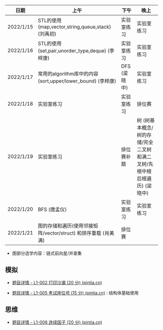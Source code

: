 | 日期      | 上午                                                         | 下午         | 晚上                                                         |
| --------- | ------------------------------------------------------------ | ------------ | ------------------------------------------------------------ |
| 2022/1/15 | STL的使用(map,vector,string,queue,stack) (刘禹初)            | 实验室练习   | 实验室练习                                                   |
| 2022/1/16 | STL的使用 (set,pair,unorder_type,deque) (李梓康)             | 实验室练习   | 实验室练习                                                   |
| 2022/1/17 | 常用的algorithm库中的内容(sort,upper/lower_bound) (李梓康)   | DFS (梁晓中) | 实验室练习                                                   |
| 2022/1/18 | 实验室练习                                                   | 实验室练习   | 排位赛                                                       |
| 2022/1/19 | 实验室练习                                                   | 排位赛补题   | 树   (树基本概念/树的存储/完全二叉树和满二叉树/先根中根后根遍历) (梁晓中) |
| 2022/1/20 | BFS (唐孟仪)                                                 | 实验室练习   | 实验室练习                                                   |
| 2022/1/21 | 图的存储和遍历(使用邻接矩阵/vector/struct) 和排序重载 (肖美满) | 排位赛       |                                                              |

- 图部分选学内容：链式前向星/并查集

## 模拟

- [题目详情 - L1-002 打印沙漏 (20 分) (pintia.cn)](https://pintia.cn/problem-sets/994805046380707840/problems/994805145370476544)

- [题目详情 - L1-005 考试座位号 (15 分) (pintia.cn)](https://pintia.cn/problem-sets/994805046380707840/problems/994805140211482624) : 结构体基础使用

## 思维

- [题目详情 - L1-006 连续因子 (20 分) (pintia.cn)](https://pintia.cn/problem-sets/994805046380707840/problems/994805138600869888)